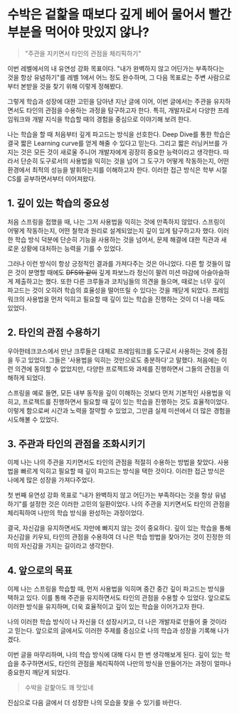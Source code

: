 
# 수박은 겉핥을 때보다 깊게 베어 물어서 빨간 부분을 먹어야 맛있지 않나?

> "주관을 지키면서 타인의 관점을 체리픽하기"

이번 레벨에서의 내 유연성 강화 목표이다. "내가 완벽하지 않고 어딘가는 부족하다는 것을 항상 유념하기"를 레벨 1에서 어느 정도 완수하며, 그 다음 목표로는 주변 사람으로부터 본받을 것을 찾기 위해 이렇게 정해봤다.

그렇게 학습과 성장에 대한 고민을 담아낸 지난 글에 이어, 이번 글에서는 주관을 유지하면서도 타인의 관점을 수용하는 과정을 탐구하고자 한다.
특히, 개발자로서 다양한 프레임워크와 개발 지식을 학습할 때의 경험을 중심으로 이야기해 보려 한다.

나는 학습을 할 때 처음부터 깊게 파고드는 방식을 선호한다. Deep Dive를 통한 학습은 결국 짧은 Learning curve를 얻게 해줄 수 있다고 믿는다.
그리고 짧은 러닝커브를 가지는 것은 모든 것이 새로울 주니어 개발자에게 굉장히 중요한 능력이라고 생각한다.
따라서 단순히 도구로서의 사용법을 익히는 것을 넘어 그 도구가 어떻게 작동하는지, 어떤 환경에서 최적의 성능을 발휘하는지를 이해하고자 한다. 이러한 접근 방식은 학부 시절 CS를 공부하면서부터 이어져왔다.

## 1. 깊이 있는 학습의 중요성

처음 스프링을 접했을 때, 나는 그저 사용법을 익히는 것에 만족하지 않았다. 스프링이 어떻게 작동하는지, 어떤 철학과 원리로 설계되었는지 깊이 있게 탐구하고자 했다. 이러한 학습 방식 덕분에 단순히 기능을 사용하는 것을 넘어서, 문제 해결에 대한 직관과 새로운 상황에 대처하는 능력을 기를 수 있었다.

그러나 이런 방식이 항상 긍정적인 결과를 가져다주는 것은 아니었다. 다른 할 것들이 많은 것이 분명할 때에도 ~~DFS와 같이~~ 깊게 파보느라 정신이 팔려 미션 마감에 아슬아슬하게 제출하고는 했다.
또한 다른 크루들과 코치님들의 의견을 들으며, 때로는 너무 깊이 파고드는 것이 오히려 학습의 효율성을 떨어뜨릴 수 있다는 것을 깨닫게 되었다. 프레임워크의 사용법을 먼저 익히고 필요할 때 깊이 있는 학습을 진행하는 것이 더 나을 때도 있었다.

## 2. 타인의 관점 수용하기

우아한테크코스에서 만난 크루들은 대체로 프레임워크를 도구로서 사용하는 것에 중점을 두고 있었다. 그들은 '사용법을 익히는 것만으로도 충분하다'고 말했다. 처음에는 이런 의견에 동의할 수 없었지만, 다양한 프로젝트와 과제를 진행하면서 그들의 관점을 이해하게 되었다.

스프링을 예로 들면, 모든 내부 동작을 깊이 이해하는 것보다 먼저 기본적인 사용법을 익히고, 프로젝트를 진행하면서 필요할 때 깊이 있는 학습을 진행하는 것도 효율적이었다. 이렇게 함으로써 시간과 노력을 절약할 수 있었고, 그만큼 실제 미션에서 더 많은 경험을 시도해볼 수 있었다.

## 3. 주관과 타인의 관점을 조화시키기

이제 나는 나의 주관을 지키면서도 타인의 관점을 적절히 수용하는 방법을 찾았다. 사용법을 빠르게 익히고 필요할 때 깊이 파고드는 방식을 택한 것이다. 이러한 접근 방식은 나에게 많은 성장을 가져다주었다.

첫 번째 유연성 강화 목표로 "내가 완벽하지 않고 어딘가는 부족하다는 것을 항상 유념하기"를 설정한 것은 이러한 고민의 일환이었다. 나의 주관을 지키면서도 타인의 관점을 체리픽하여 나만의 학습 방식을 완성하는 과정이었다.

결국, 자신감을 유지하면서도 자만에 빠지지 않는 것이 중요하다. 깊이 있는 학습을 통해 자신감을 키우되, 타인의 관점을 수용하여 더 나은 학습 방법을 찾아가는 것이 진정한 의미의 자신감을 가지는 길이라고 생각한다.

## 4. 앞으로의 목표
이제 나는 스프링을 학습할 때, 먼저 사용법을 익히며 중간 중간 깊이 파고드는 방식을 택하고 있다. 이를 통해 주관을 유지하면서도 타인의 관점을 수용할 수 있었다. 앞으로도 이러한 방식을 유지하며, 더욱 효율적이고 깊이 있는 학습을 이어가고자 한다.

나의 이러한 학습 방식이 나 자신을 더 성장시키고, 더 나은 개발자로 만들어 줄 것이라고 믿는다. 앞으로의 글에서도 이러한 주제를 중심으로 나의 학습과 성장을 기록해 나가겠다.

이번 글을 마무리하며, 나의 학습 방식에 대해 다시 한 번 생각해보게 된다. 깊이 있는 학습을 추구하면서도, 타인의 관점을 체리픽하여 나만의 방식을 만들어가는 과정이 얼마나 중요한지 깨닫게 되었다.

> 수박을 겉핥아도 꽤 맛있네

진심으로 다음 글에서 더 성장한 나의 모습을 찾을 수 있기를 바란다.
